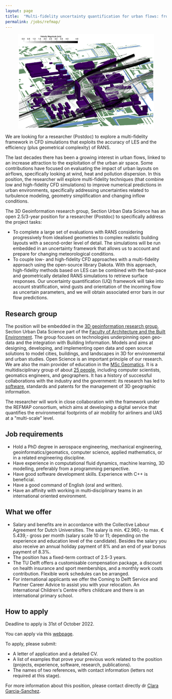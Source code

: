 ```yaml
---
layout: page
title:  "Multi-fidelity uncertainty quantification for urban flows: from simple to realistic geometries"
permalink: /jobs/refmap/
---
```



<figure class="image">
  <img src="refmap.png" width="600">
</figure>

We are looking for a researcher (Postdoc) to explore a multi-fidelity framework in CFD simulations that exploits the accuracy of LES and the efficiency (plus geometrical complexity) of RANS.

The last decades there has been a growing interest in urban flows, linked to an increase attraction to the exploitation of the urban air space. Some contributions have focused on evaluating the impact of urban layouts on airflows, specifically looking at wind, heat and pollution dispersion. In this position, the researcher will explore multi-fidelity techniques (that combine low and high-fidelity CFD simulations) to improve numerical predictions in urban environments, specifically addressing uncertainties related to turbulence modeling, geometry simplification and changing inflow conditions.

The 3D Geoinformation research group, Section Urban Data Science has an open 2.5/3-year position for a researcher (Postdoc) to specifically address the project tasks:

- To complete a large set of evaluations with RANS considering progressively from idealised geometries to complex realistic building layouts with a second-order level of detail. The simulations will be run embedded in an uncertainty framework that allows us to account and prepare for changing meteorological conditions.
- To couple low- and high-fidelity CFD approaches with a multi-fidelity approach using the open-source library Dakota. With this approach, high-fidelity methods based on LES can be combined with the fast-pace and geometrically detailed RANS simulations to retrieve surface responses. Our uncertainty quantification (UQ) framework will take into account stratification, wind gusts and orientation of the incoming flow as uncertain parameters, and we will obtain associated error bars in our flow predictions.

 
## Research group

The position will be embedded in the [3D geoinformation research group](https://3d.bk.tudelft.nl), Section Urban Data Science part of the [Faculty of Architecture and the Built Environment](https://www.tudelft.nl/en/architecture-and-the-built-environment).
The group focuses on technologies underpinning open geo-data and the integration with Building Information. Models and aims at designing, developing, and implementing open data and open source solutions to model cities, buildings, and landscapes in 3D for environmental and urban studies.
Open Science is an important principle of our research.
We are also the main provider of education in the [MSc Geomatics](http://geomatics.tudelft.nl).
It is a multidisciplinary group of about [25 people](https://3d.bk.tudelft.nl/about/#people), including computer scientists, geomatics engineers, and geographers.
It has a history of successful collaborations with the industry and the government: its research has led to [software](https://github.com/tudelft3d), standards and patents for the management of 3D geographic information.

The researcher will work in close collaboration with the framework under the REFMAP consortium, which aims at developing a digital service that quantifies the environmental footprints of air mobility for airliners and UAS at a "multi-scale" level.

## Job requirements
- Hold a PhD degree in aerospace engineering, mechanical engineering, geoinformatics/geomatics, computer science, applied mathematics, or in a related engineering discipline.
- Have experience in computational fluid dynamics, machine learning, 3D modelling, preferably from a programming perspective.
- Have good software development skills. Experience with C++ is beneficial.
- Have a good command of English (oral and written).
- Have an affinity with working in multi‐disciplinary teams in an international oriented environment.

## What we offer
- Salary and benefits are in accordance with the Collective Labour Agreement for Dutch Universities. The salary is min. €2.960,- to max. € 5.439,- gross per month (salary scale 10 or 11; depending on the experience and education level of the candidate). Besides the salary you also receive an annual holiday payment of 8% and an end of year bonus payment of 8.3%. 
- The position has a fixed-term contract of 2.5-3 years.
- The TU Delft offers a customisable compensation package, a discount on health insurance and sport memberships, and a monthly work costs contribution. Flexible work schedules can be arranged.
- For international applicants we offer the Coming to Delft Service and Partner Career Advice to assist you with your relocation. An International Children's Centre offers childcare and there is an international primary school.

## How to apply

<div class="alert alert-info" role="alert">
Deadline to apply is 31st of October 2022.
</div>

You can apply via this [webpage](https://www.tudelft.nl/over-tu-delft/werken-bij-tu-delft/vacatures/details?jobId=8693&jobTitle=Postdoc%20or%20Junior%20Researcher%20on%20%E2%80%98Multi-fidelity%20uncertainty%20quantification%20for%20urban%20flows%3A%20from%20simple%20to%20realistic%20geometries%E2%80%99.).

To apply, please submit:
- A letter of application and a detailed CV.
- A list of examples that prove your previous work related to the position (projects, experience, software, research, publications).
- The names of two references, with contact information (letters not required at this stage).

For more information about this position, please contact directly dr [Clara Garcia-Sanchez](https://3d.bk.tudelft.nl/gsclara).


